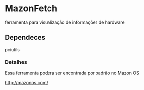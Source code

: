 # MazonFetch
ferramenta para visualização de informações de hardware 

<h2>Dependeces</h2>
pciutils

<h3>Detalhes</h3>
Essa ferramenta podera ser encontrada por padrão no Mazon OS

http://mazonos.com/
